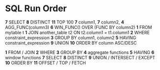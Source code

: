 # SQL Run Order

**7** SELECT **8** DISTINCT **11** TOP 100
	**7** column1,
	**7** column2,
	**4** AGG_FUNC(column3)
	**6** WIN_FUNC() OVER (FUNC BY column2)
**1** FROM mytable t
**1** JOIN another_table t2 ON t2.column1 = t1.column1
**2** WHERE constraint_expression
**3** GROUP BY column1, column2
**5** HAVING constraint_expression
**9** UNION
**10** ORDER BY column ASC/DESC

**1**   FROM / JOIN
**2**   WHERE
**3**   GROUP BY
**4**   aggregate functions
**5**   HAVING
**6**   window functions
**7**   SELECT
**8**   DISTINCT
**9**   UNION / INTERSECT / EXCEPT
**10** ORDER BY
**11**  OFFSET / TOP / FETCH
